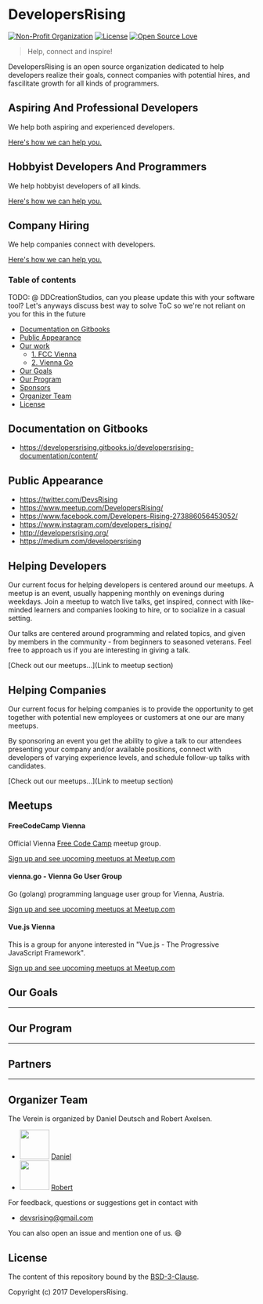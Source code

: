 # DevelopersRising
[![Non-Profit Organization](https://img.shields.io/badge/Official-Non_Profit_Organization-brightgreen.svg?style=plastic)](https://github.com/DevelopersRising) [![License](https://img.shields.io/badge/License-BSD%203--Clause-green.svg)](https://opensource.org/licenses/BSD-3-Clause) [![Open Source Love](https://badges.frapsoft.com/os/v1/open-source.svg?v=102)]()

> Help, connect and inspire!

DevelopersRising is an open source organization dedicated to help developers realize their goals, connect companies with potential hires, and fascilitate growth for all kinds of programmers.

## Aspiring And Professional Developers

We help both aspiring and experienced developers.

[Here's how we can help you.](Link)

## Hobbyist Developers And Programmers

We help hobbyist developers of all kinds.

[Here's how we can help you.](Link)

## Company Hiring

We help companies connect with developers.

[Here's how we can help you.](Link)

### Table of contents

TODO: @ DDCreationStudios, can you please update this with your software tool? Let's anyways discuss best way to solve ToC so we're not reliant on you for this in the future

  - [Documentation on Gitbooks](#documentation-on-gitbooks)
  - [Public Appearance](#public-appearance)
  - [Our work](#our-work)
      - [1. FCC Vienna](#1-fcc-vienna)
      - [2. Vienna Go](#2-vienna-go)
  - [Our Goals](#our-goals)
  - [Our Program](#our-program)
  - [Sponsors](#sponsors)
  - [Organizer Team](#organizer-team)
  - [License](#license)

## Documentation on Gitbooks

- https://developersrising.gitbooks.io/developersrising-documentation/content/

## Public Appearance

- https://twitter.com/DevsRising
- https://www.meetup.com/DevelopersRising/
- https://www.facebook.com/Developers-Rising-273886056453052/
- https://www.instagram.com/developers_rising/
- http://developersrising.org/
- https://medium.com/developersrising

## Helping Developers

Our current focus for helping developers is centered around our meetups. A meetup is an event, usually happening monthly on evenings during weekdays. Join a meetup to watch live talks, get inspired, connect with like-minded learners and companies looking to hire, or to socialize in a casual setting.

Our talks are centered around programming and related topics, and given by members in the community - from beginners to seasoned veterans. Feel free to approach us if you are interesting in giving a talk.

[Check out our meetups...](Link to meetup section)

## Helping Companies

Our current focus for helping companies is to provide the opportunity to get together with potential new employees or customers at one our are many meetups.

By sponsoring an event you get the ability to give a talk to our attendees presenting your company and/or available positions, connect with developers of varying experience levels, and schedule follow-up talks with candidates.

[Check out our meetups...](Link to meetup section)

## Meetups

#### FreeCodeCamp Vienna

Official Vienna [Free Code Camp](https://www.freecodecamp.org/) meetup group.

[Sign up and see upcoming meetups at Meetup.com](https://www.meetup.com/Free-Code-Camp-Vienna/)

#### vienna.go - Vienna Go User Group

Go (golang) programming language user group for Vienna, Austria.

[Sign up and see upcoming meetups at Meetup.com](https://www.meetup.com/Vienna-go-Vienna-Go-User-Group/)

#### Vue.js Vienna

This is a group for anyone interested in "Vue.js - The Progressive JavaScript Framework".

[Sign up and see upcoming meetups at Meetup.com](https://www.meetup.com/Vienna-go-Vienna-Go-User-Group/)

## Our Goals
---
## Our Program
---
## Partners
---

## Organizer Team

The Verein is organized by Daniel Deutsch and Robert Axelsen.

- <img src="https://avatars3.githubusercontent.com/u/22077628?v=3&s=460" height="60"> [Daniel](https://github.com/DDCreationStudios)
- <img src="https://avatars3.githubusercontent.com/u/13132899?v=3&s=460" height="60"> [Robert](https://github.com/robeerob)

For feedback, questions or suggestions get in contact with
-  devsrising@gmail.com


You can also open an issue and mention one of us. 😄

## License

The content of this repository bound by the [BSD-3-Clause](./LICENSE_software.md).

Copyright (c) 2017 DevelopersRising.



